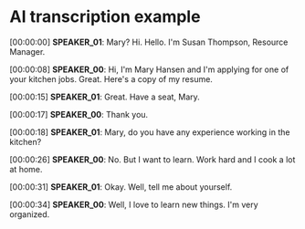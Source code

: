 # AI transcription example

[00:00:00] **SPEAKER_01**: Mary? Hi. Hello. I'm Susan Thompson, Resource Manager.

[00:00:08] **SPEAKER_00**: Hi, I'm Mary Hansen and I'm applying for one of your kitchen jobs. Great. Here's a copy of my resume.

[00:00:15] **SPEAKER_01**: Great. Have a seat, Mary.

[00:00:17] **SPEAKER_00**: Thank you.

[00:00:18] **SPEAKER_01**: Mary, do you have any experience working in the kitchen?

[00:00:26] **SPEAKER_00**: No. But I want to learn. Work hard and I cook a lot at home.

[00:00:31] **SPEAKER_01**: Okay. Well, tell me about yourself.

[00:00:34] **SPEAKER_00**: Well, I love to learn new things. I'm very organized.


